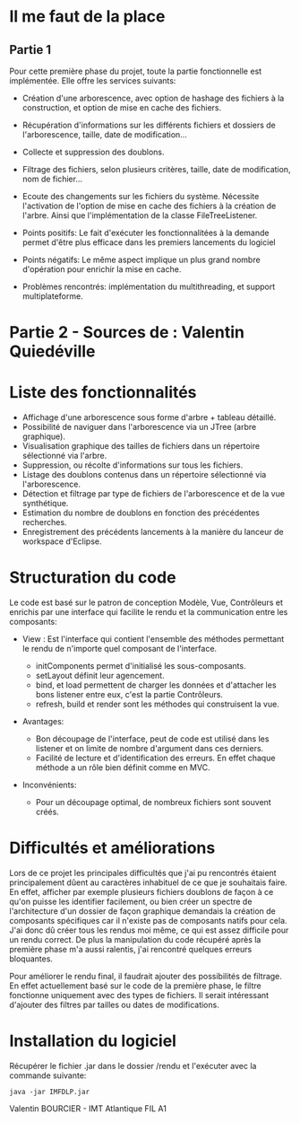 # Il me faut de la place

## Partie 1

Pour cette première phase du projet, toute la partie fonctionnelle est implémentée. Elle offre les services suivants:

- Création d'une arborescence, avec option de hashage des fichiers à la construction, et option de mise en cache des fichiers.
- Récupération d'informations sur les différents fichiers et dossiers de l'arborescence, taille, date de modification...
- Collecte et suppression des doublons.
- Filtrage des fichiers, selon plusieurs critères, taille, date de modification, nom de fichier...
- Ecoute des changements sur les fichiers du système. Nécessite l'activation de l'option de mise en cache des fichiers à la création de l'arbre. Ainsi que l'implémentation de la classe FileTreeListener.

- Points positifs: Le fait d'exécuter les fonctionnalitées à la demande permet d'être plus efficace dans les premiers lancements du logiciel
- Points négatifs: Le même aspect implique un plus grand nombre d'opération pour enrichir la mise en cache.

- Problèmes rencontrés: implémentation du multithreading, et support multiplateforme.


# Partie 2 - Sources de : Valentin Quiedéville

# Liste des fonctionnalités

- Affichage d'une arborescence sous forme d'arbre + tableau détaillé.
- Possibilité de naviguer dans l'arborescence via un JTree (arbre graphique).
- Visualisation graphique des tailles de fichiers dans un répertoire sélectionné via l'arbre.
- Suppression, ou récolte d'informations sur tous les fichiers.
- Listage des doublons contenus dans un répertoire sélectionné via l'arborescence.
- Détection et filtrage par type de fichiers de l'arborescence et de la vue synthétique.
- Estimation du nombre de doublons en fonction des précédentes recherches.
- Enregistrement des précédents lancements à la manière du lanceur de workspace d'Eclipse.


# Structuration du code

Le code est basé sur le patron de conception Modèle, Vue, Contrôleurs et enrichis par une interface qui facilite le rendu et la communication entre les composants:

- View : Est l'interface qui contient l'ensemble des méthodes permettant le rendu de n'importe quel composant de l'interface.
    - initComponents permet d'initialisé les sous-composants.
    - setLayout définit leur agencement.
    - bind, et load permettent de charger les données et d'attacher les bons listener entre eux, c'est la partie Contrôleurs.
    - refresh, build et render sont les méthodes qui construisent la vue.

- Avantages:
    - Bon découpage de l'interface, peut de code est utilisé dans les listener et on limite de nombre d'argument dans ces derniers.
    - Facilité de lecture et d'identification des erreurs. En effet chaque méthode a un rôle bien définit comme en MVC.

- Inconvénients:
    - Pour un découpage optimal, de nombreux fichiers sont souvent créés. 

# Difficultés et améliorations

Lors de ce projet les principales difficultés que j'ai pu rencontrés étaient principalement dûent au caractères inhabituel de ce que je souhaitais faire. En effet, afficher par exemple plusieurs fichiers doublons de façon à ce qu'on puisse les identifier facilement, ou bien créer un spectre de l'architecture d'un dossier de façon graphique demandais la création de composants spécifiques car il n'existe pas de composants natifs pour cela. J'ai donc dû créer tous les rendus moi même, ce qui est assez difficile pour un rendu correct. De plus la manipulation du code récupéré après la première phase m'a aussi ralentis, j'ai rencontré quelques erreurs bloquantes.

Pour améliorer le rendu final, il faudrait ajouter des possibilités de filtrage. En effet actuellement basé sur le code de la première phase, le filtre fonctionne uniquement avec des types de fichiers. Il serait intéressant d'ajouter des filtres par tailles ou dates de modifications.

# Installation du logiciel

Récupérer le fichier .jar dans le dossier /rendu et l'exécuter avec la commande suivante:
```
java -jar IMFDLP.jar
```


Valentin BOURCIER - IMT Atlantique FIL A1
